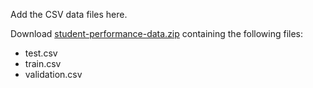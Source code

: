 Add the CSV data files here.

Download [student-performance-data.zip](https://www.kaggle.com/datasets/neuralsorcerer/student-performance) containing the following files:

- test.csv
- train.csv
- validation.csv